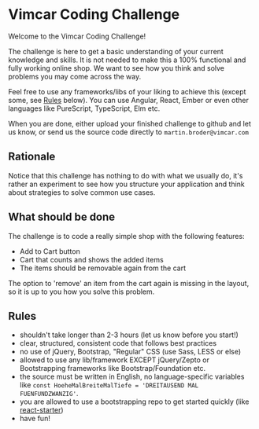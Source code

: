 # Vimcar Coding Challenge

Welcome to the Vimcar Coding Challenge!

The challenge is here to get a basic understanding of your current knowledge and skills. It is not needed to make this a 100%
functional and fully working online shop. We want to see how you think and solve problems you may come across the way.

Feel free to use any frameworks/libs of your liking to achieve this (except some, see [Rules](#Rules) below).
You can use Angular, React, Ember or even other languages like PureScript, TypeScript, Elm etc.

When you are done, either upload your finished challenge to github and let us know, or send us the source code directly to `martin.broder@vimcar.com`

## Rationale

Notice that this challenge has nothing to do with what we usually do, it's rather an experiment to see how you structure your application
and think about strategies to solve common use cases.

## What should be done

The challenge is to code a really simple shop with the following features:

- Add to Cart button
- Cart that counts and shows the added items
- The items should be removable again from the cart

The option to 'remove' an item from the cart again is missing in the layout, so it is up to you how you solve this problem.

## Rules

- shouldn't take longer than 2-3 hours (let us know before you start!)
- clear, structured, consistent code that follows best practices
- no use of jQuery, Bootstrap, "Regular" CSS (use Sass, LESS or else)
- allowed to use any lib/framework EXCEPT jQuery/Zepto or Bootstrapping frameworks like Bootstrap/Foundation etc.
- the source must be written in English, no language-specific variables like `const HoeheMalBreiteMalTiefe = 'DREITAUSEND MAL FUENFUNDZWANZIG'`.
- you are allowed to use a bootstrapping repo to get started quickly (like [react-starter](https://github.com/kriasoft/react-starter-kit))
- have fun!
